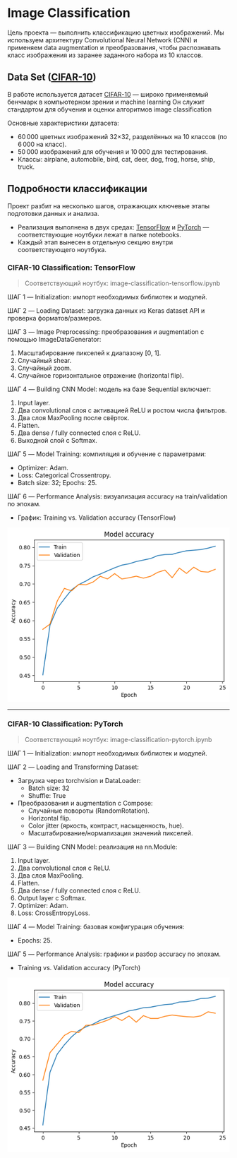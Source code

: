# Image Classification

Цель проекта — выполнить классификацию цветных изображений. Мы используем архитектуру Convolutional Neural Network (CNN) и применяем data augmentation и преобразования, чтобы распознавать класс изображения из заранее заданного набора из 10 классов.

## Data Set ([CIFAR-10](https://www.cs.toronto.edu/~kriz/cifar.html))
В работе используется датасет [CIFAR-10](https://www.cs.toronto.edu/~kriz/cifar.html) — широко применяемый бенчмарк в компьютерном зрении и machine learning Он служит стандартом для обучения и оценки алгоритмов image classification

Основные характеристики датасета:
- 60 000 цветных изображений 32×32, разделённых на 10 классов (по 6 000 на класс).
- 50 000 изображений для обучения и 10 000 для тестирования.
- Классы: airplane, automobile, bird, cat, deer, dog, frog, horse, ship, truck.

## Подробности классификации
Проект разбит на несколько шагов, отражающих ключевые этапы подготовки данных и анализа.  
- Реализация выполнена в двух средах: [TensorFlow](https://www.tensorflow.org/) и [PyTorch](https://pytorch.org/) — соответствующие ноутбуки лежат в папке notebooks.
- Каждый этап вынесен в отдельную секцию внутри соответствующего ноутбука.

### CIFAR-10 Classification: TensorFlow
> Соответствующий ноутбук:  image-classification-tensorflow.ipynb

ШАГ 1 — Initialization: импорт необходимых библиотек и модулей.

ШАГ 2 — Loading Dataset: загрузка данных из Keras dataset API и проверка форматов/размеров.

ШАГ 3 — Image Preprocessing: преобразования и augmentation с помощью ImageDataGenerator:  
1. Масштабирование пикселей к диапазону [0, 1].  
2. Случайный shear.  
3. Случайный zoom.  
4. Случайное горизонтальное отражение (horizontal flip).

ШАГ 4 — Building CNN Model: модель на базе Sequential включает:  
1. Input layer.  
2. Два convolutional слоя с активацией ReLU и ростом числа фильтров.  
3. Два слоя MaxPooling после свёрток.  
4. Flatten.  
5. Два dense / fully connected слоя с ReLU.  
6. Выходной слой с Softmax.

ШАГ 5 — Model Training: компиляция и обучение с параметрами:  
- Optimizer: Adam.  
- Loss: Categorical Crossentropy.  
- Batch size: 32; Epochs: 25.

ШАГ 6 — Performance Analysis: визуализация accuracy на train/validation по эпохам.  
- График: Training vs. Validation accuracy (TensorFlow)

![CIFAR10 CNN Classification Results - TensorFlow](reports/figures/cifar10_cnn_classification_results_tensorflow.png)

---

### CIFAR-10 Classification: PyTorch
> Соответствующий ноутбук:  image-classification-pytorch.ipynb

ШАГ 1 — Initialization: импорт необходимых библиотек и модулей.

ШАГ 2 — Loading and Transforming Dataset:  
- Загрузка через torchvision и DataLoader:  
  - Batch size: 32  
  - Shuffle: True  
- Преобразования и augmentation c Compose:  
  - Случайные повороты (RandomRotation).  
  - Horizontal flip.  
  - Color jitter (яркость, контраст, насыщенность, hue).  
  - Масштабирование/нормализация значений пикселей.

ШАГ 3 — Building CNN Model: реализация на nn.Module:  
1. Input layer.  
2. Два convolutional слоя с ReLU.  
3. Два слоя MaxPooling.  
4. Flatten.  
5. Два dense / fully connected слоя с ReLU.  
6. Output layer с Softmax.  
7. Optimizer: Adam.  
8. Loss: CrossEntropyLoss.

ШАГ 4 — Model Training: базовая конфигурация обучения:  
- Epochs: 25.

ШАГ 5 — Performance Analysis: графики и разбор accuracy по эпохам.  
- Training vs. Validation accuracy (PyTorch)

![CIFAR10 CNN Classification Results - PyTorch](reports/figures/cifar10_cnn_classification_results_pytorch.png)
